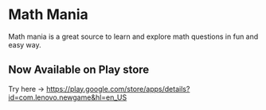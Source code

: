 # Math Mania
Math mania is a great source to learn and explore math questions in fun and easy way.
## Now Available on Play store 
Try here -> https://play.google.com/store/apps/details?id=com.lenovo.newgame&hl=en_US

